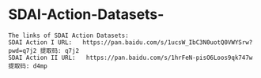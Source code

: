 # SDAI-Action-Datasets-
    The links of SDAI Action Datasets:
    SDAI Action I URL:   https://pan.baidu.com/s/1ucsW_IbC3N0uotQ0VWYSrw?pwd=q7j2 提取码: q7j2 
    SDAI Action II URL:   https://pan.baidu.com/s/1hrFeN-pisO6Loos9qk747w 提取码: d4mp 
